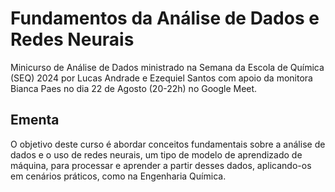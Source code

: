 # Fundamentos da Análise de Dados e Redes Neurais
Minicurso de Análise de Dados ministrado na Semana da Escola de Química (SEQ) 2024 por Lucas Andrade e Ezequiel Santos com apoio da monitora Bianca Paes no dia 22 de Agosto (20-22h) no Google Meet.

## Ementa
O objetivo deste curso é abordar conceitos fundamentais sobre a análise de dados e o uso de redes neurais, um tipo de modelo de aprendizado de máquina, para processar e aprender a partir desses dados, aplicando-os em cenários práticos, como na Engenharia Química.

